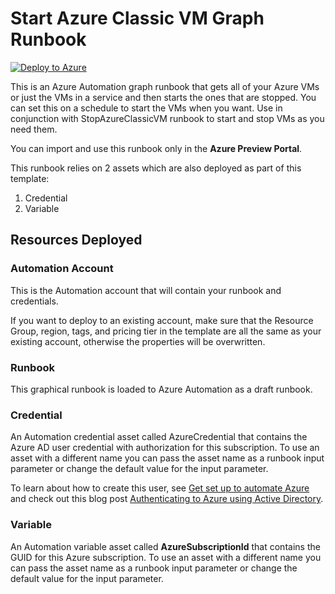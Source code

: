 # Start Azure Classic VM Graph Runbook

[![Deploy to Azure](http://azuredeploy.net/deploybutton.png)](https://portal.azure.com/#create/Microsoft.Template/uri/https%3A%2F%2Fraw.githubusercontent.com%2Fazureautomation%2Fautomation-packs%2Fmaster%2F201-start-azure-vm-graphical%2Fazuredeploy.json)

This is an Azure Automation graph runbook that gets all of your Azure VMs or just the VMs in a service and then starts the ones that are stopped. You can set this on a schedule to start the VMs when you want. Use in conjunction with StopAzureClassicVM runbook to start and stop VMs as you need them.

You can import and use this runbook only in the **Azure Preview Portal**.

This runbook relies on 2 assets which are also deployed as part of this template:

1.  Credential
2.  Variable

## Resources Deployed

### Automation Account

This is the Automation account that will contain your runbook and credentials.

If you want to deploy to an existing account, make sure that the Resource Group, region, tags, and pricing tier in the template are all the same as your existing account, otherwise the properties will be overwritten.

### Runbook

This graphical runbook is loaded to Azure Automation as a draft runbook.

### Credential

An Automation credential asset called AzureCredential that contains the Azure AD user credential with authorization for this subscription. To use an asset with a different name you can pass the asset name as a runbook input parameter or change the default value for the input parameter.

To learn about how to create this user, see [Get set up to automate Azure](http://aka.ms/getsetuptoautomate) and check out this blog post [Authenticating to Azure using Active Directory](http://azure.microsoft.com/blog/2014/08/27/azure-automation-authenticating-to-azure-using-azure-active-directory/).

### Variable

An Automation variable asset called **AzureSubscriptionId** that contains the GUID for this Azure subscription. To use an asset with a different name you can pass the asset name as a runbook input parameter or change the default value for the input parameter.
